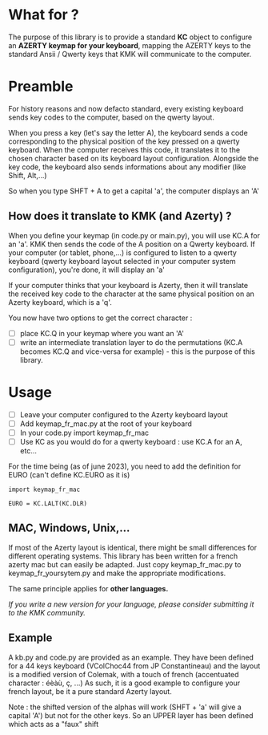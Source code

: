 # What for ?

The purpose of this library is to provide a standard **KC** object to configure an **AZERTY keymap for your keyboard**, mapping the AZERTY keys to the standard Ansii / Qwerty keys that KMK will communicate to the computer.

# Preamble

For history reasons and now defacto standard, every existing keyboard sends key codes to the computer, based on the qwerty layout.

When you press a key (let's say the letter A), the keyboard sends a code corresponding to the physical position of the key pressed on a qwerty keyboard.
When the computer receives this code, it translates it to the chosen character based on its keyboard layout configuration.
Alongside the key code, the keyboard also sends informations about any modifier (like Shift, Alt,...)

So when you type SHFT + A to get a capital 'a', the computer displays an 'A'

## How does it translate to KMK (and Azerty) ?

When you define your keymap (in code.py or main.py), you will use KC.A for an 'a'. KMK then sends the code of the A position on a Qwerty keyboard. If your computer (or tablet, phone,...) is configured to listen to a qwerty keyboard (qwerty keyboard layout selected in your computer system configuration), you're done, it will display an 'a'

If your computer thinks that your keyboard is Azerty, then it will translate the received key code to the character at the same physical position on an Azerty keyboard, which is a 'q'.

You now have two options to get the correct character :

- [ ] place KC.Q in your keymap where you want an 'A'
- [ ] write an intermediate translation layer to do the permutations (KC.A becomes KC.Q and vice-versa for example) - this is the purpose of this library.

# Usage

- [ ] Leave your computer configured to the Azerty keyboard layout
- [ ] Add keymap\_fr\_mac.py at the root of your keyboard
- [ ] In your code.py import keymap\_fr\_mac
- [ ] Use KC as you would do for a qwerty keyboard : use KC.A for an A, etc...

For the time being (as of june 2023), you need to add the definition for EURO (can't define KC.EURO as it is)

`import keymap_fr_mac`

`EURO = KC.LALT(KC.DLR)`

## MAC, Windows, Unix,...

If most of the Azerty layout is identical, there might be small differences for different operating systems.
This library has been written for a french azerty mac but can easily be adapted. Just copy keymap\_fr\_mac.py to keymap\_fr\_yoursytem.py and make the appropriate modifications.

The same principle applies for **other languages.**

*If you write a new version for your language, please consider submitting it to the KMK community.*

## Example

A kb.py and code.py are provided as an example. They have been defined for a 44 keys keyboard (VColChoc44 from JP Constantineau) and the layout is a modified version of Colemak, with a touch of french (accentuated character : éèàù, ç, ...)
As such, it is a good example to configure your french layout, be it a pure standard Azerty layout.

Note : the shifted version of the alphas will work (SHFT + 'a' will give a capital 'A') but not for the other keys. So an UPPER layer has been defined which acts as a "faux" shift